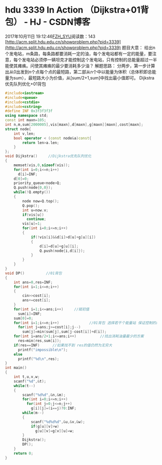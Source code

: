 # hdu 3339 In Action （Dijkstra+01背包） - HJ - CSDN博客
2017年10月11日 19:12:46[FZH_SYU](https://me.csdn.net/feizaoSYUACM)阅读数：143
[http://acm.split.hdu.edu.cn/showproblem.php?pid=3339](http://acm.split.hdu.edu.cn/showproblem.php?pid=3339)
题目大意： 
给出n个发电站，m条路，每条路都要消耗一定的油，每个发电站都有一定的能量，要注意，每个发电站必须停一辆坦克才能控制这个发电站，只有控制的总能量超过一半能使其瘫痪。问使其瘫痪的最少要消耗多少油？
解题思路： 
分两步，第一步计算出从0出发到n个点每个点的最短路，第二部从n个中以能量为体积（总体积即总能量为sum），最短路大小为价值，从[sum/2+1,sum]中找出最小值即可。
Dijkstra优先队列优化+01背包
```cpp
#include<iostream>
#include<queue> 
#include<cstdio>
#include<cstring>
#define INF 0x3f3f3f3f
using namespace std;
const int maxn=105;
int n,m,sum[2000005],vis[maxn],d[maxn],g[maxn][maxn],cost[maxn];
struct node{
    int v,len;
    bool operator < (const node&a)const{
        return len>a.len;
    }
};
void Dijkstra()     //Dijkstra优先队列优化 
{
    memset(vis,0,sizeof(vis));
    for(int i=0;i<=n;i++)
      d[i]=INF;
    d[0]=0;
    priority_queue<node>Q;
    Q.push(node{0,0});
    while(!Q.empty())
    {
        node now=Q.top();
        Q.pop();
        int u=now.v;
        if(vis[u])
          continue;
        vis[u]=1;
        for(int i=0;i<=n;i++)
        {
            if(!vis[i]&&d[i]>d[u]+g[u][i])
            {
                d[i]=d[u]+g[u][i];
                Q.push(node{i,d[i]});
            }
        }
    }   
} 
void DP()          //01背包 
{
    int ans=0,res=INF;
    for(int i=1;i<=n;i++)
    { 
        cin>>cost[i];
        ans+=cost[i];
    }   
    for(int i=1;i<=ans;i++)     //赋初值 
      sum[i]=INF;
    sum[0]=0;
    for(int i=1;i<=n;i++)              //01背包 选择若干个能量站 保证控制的能量超过一半 
      for(int j=ans;j>=cost[i];j--)
        sum[j]=min(sum[j],sum[j-cost[i]]+d[i]);
    for(int i=ans/2+1;i<=ans;i++)           //找出消耗油量最少的方案 
      res=min(res,sum[i]); 
    if(res==INF)      //如果找不到 res的值仍然为无穷大 
      printf("impossible\n");
    else
      printf("%d\n",res);
}
int main()
{
    int t,u,v,w;
    scanf("%d",&t);
    while(t--)
    {
        scanf("%d%d",&n,&m);
        for(int i=0;i<=n;i++)
          for(int j=0;j<=n;j++)
            g[i][j]=(i==j)?0:INF; 
        while(m--)
        {
            scanf("%d%d%d",&u,&v,&w);
            if(g[u][v]>w)
              g[u][v]=g[v][u]=w;
        }       
        Dijkstra();
        DP();   
    }
    return 0;
}
```

